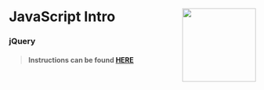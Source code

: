 # JavaScript Intro <img align="right" src="https://github.com/Learning-Fuze/prototypes_C5.17/blob/assets/assets/images/logos/LF_LOGO.png?raw=true" width="150">
### jQuery

>#### Instructions can be found <a href="http://learning-fuze.github.io/prototypes_rootJS/#/JS-jQuery" target="_blank">HERE</a>

